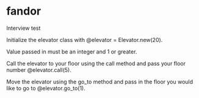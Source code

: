 fandor
======

Interview test

Initialize the elevator class with @elevator = Elevator.new(20).

Value passed in must be an integer and 1 or greater.

Call the elevator to your floor using the call method and pass your floor number @elevator.call(5).

Move the elevator using the go_to method and pass in the floor you would like to go to @elevator.go_to(1).
